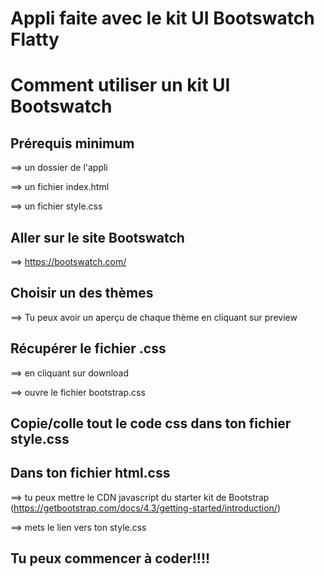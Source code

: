 # Appli faite avec le kit UI Bootswatch Flatty

# Comment utiliser un kit UI Bootswatch

## Prérequis minimum

==> un dossier de l'appli

==> un fichier index.html 

==> un fichier style.css

## Aller sur le site Bootswatch

==> https://bootswatch.com/

## Choisir un des thèmes

==> Tu peux avoir un aperçu de chaque thème en cliquant sur preview 

## Récupérer le fichier .css

==> en cliquant sur download

==> ouvre le fichier bootstrap.css

## Copie/colle tout le code css dans ton fichier style.css 

## Dans ton fichier html.css

==> tu peux mettre le CDN javascript du starter kit de Bootstrap (https://getbootstrap.com/docs/4.3/getting-started/introduction/)

==> mets le lien vers ton style.css

## Tu peux commencer à coder!!!!
